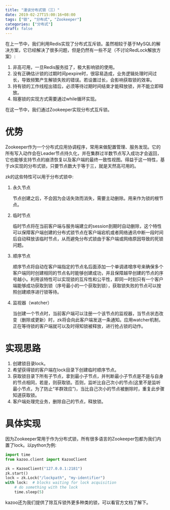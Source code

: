 ```yaml
---
title: "漫谈分布式锁（三）"
date: 2019-02-27T15:00:16+08:00
tags: ["锁", "分布式", "Zookeeper"]
categories: ["分布式"]
draft: false
---
```


在上一节中，我们利用Redis实现了分布式互斥锁。虽然相较于基于MySQL的解决方案，它已经解决了很多问题，但是仍然有一些不足（不讨论RedLock解放方案）:

1. 非高可用，一旦Redis服务挂了，极大影响锁的使用。
2. 没有正确估计锁的过期时间pexpire时，很容易造成，业务逻辑处理时间过长，导致频繁产生解锁失败的错误。若设置过长，会影响获取锁的效率。
3. 持有锁的工作线程出错后，必须等待过期时间结束才能释放锁，并不能立即释放。
4. 阻塞锁的实现方式需要通过while循环实现。

在这一节中，我们通过Zookeeper实现分布式互斥锁。


# 优势

Zookeeper作为一个分布式应用协调程序，常用来做配置管理、服务发现。它的所有写入动作会在Leader节点持久化，并在集群过半数节点写入成功才会返回，它也能够支持节点的崩溃恢复以及客户端的最终一致性视图。得益于这一特性，基于zk实现的分布式锁，只要节点数大于等于三，就是天然高可用的。

zk的这些特性可以用于分布式锁中:

1. 永久节点
   
   节点创建之后，不会因为会话失效而消失，需要主动删除。用来作为锁的根节点。

2. 临时节点
   
   临时节点将在当前客户端与服务端建立的session到期时自动删除，这个特性可以保障客户端创建的分布式锁节点在客户端宕机或者网络通讯中断一段时间后自动释放该临时节点，从而避免分布式锁由于客户端或网络原因导致的死锁问题。

3. 顺序节点
   
   顺序节点将自动在客户端指定的节点名后面添加一个单调递增序号来确保多个客户端同时创建相同的节点名时能够创建成功，并且保障越早创建的节点的序号越小。利用该特性可以实现锁的互斥性和公平性，即同一时刻只有一个客户端能够成功获取到锁（序号最小的一个获取到锁），获取锁失败的节点可以按照创建顺序进行锁等待。

4. 监视器（watcher）
   
   当创建一个节点时，当前客户端可以注册一个该节点的监视器，当节点状态改变（删除或更新）时，zk将会向此客户端发送一条通知。应用watcher机制，正在等待锁的客户端就可以及时得知锁被释放，进行抢占锁的动作。

# 实现思路

1. 创建锁目录lock。
2. 希望获得锁的客户端在lock目录下创建临时顺序节点。
3. 获取锁目录下所有子节点，拿到最小子节点，并判断最小子节点是不是与自身的节点相同，若是，则获取锁。否则，监听比自己次小的节点(这里不是监听最小节点，为了防止“羊群效应”)，当比自己次小的节点被删除时，重复此步骤知道获取锁。
4. 客户端处理完业务，删除自己的节点，释放锁。

# 具体实现

因为Zookeeper常用于作为分布式锁，所有很多语言的Zookeeper包都为我们内置了lock。以python为例:

```python
import time
from kazoo.client import KazooClient

zk = KazooClient("127.0.0.1:2181")
zk.start()
lock = zk.Lock("/lockpath", "my-identifier")
with lock:  # blocks waiting for lock acquisition
    # do something with the lock
    time.sleep(5)

```
kazoo还为我们提供了除互斥锁外更多种类的锁，可以看官方文档了解下。
